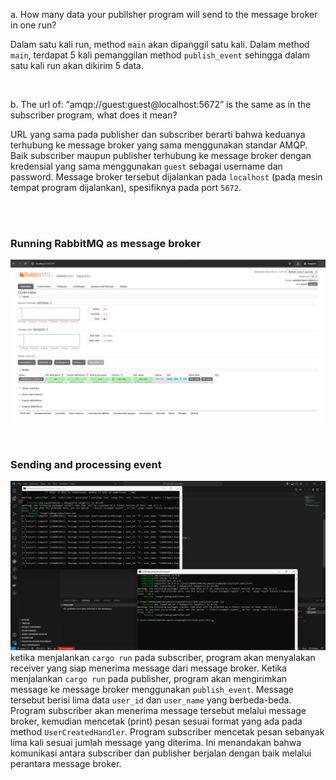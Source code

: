 a. How many data your publlsher program will send to the message broker in one run? <br>

   Dalam satu kali run, method `main` akan dipanggil satu kali. Dalam method `main`, terdapat 5 kali pemanggilan method `publish_event` sehingga dalam satu kali run akan dikirim 5 data.

<br>

b. The url of: “amqp://guest:guest@localhost:5672” is the same as in the subscriber program, what does it mean? <br>
   
   URL yang sama pada publisher dan subscriber berarti bahwa keduanya terhubung ke message broker yang sama menggunakan standar AMQP. Baik subscriber maupun publisher terhubung ke message broker dengan kredensial yang sama menggunakan `guest` sebagai username dan password. Message broker tersebut dijalankan pada `localhost` (pada mesin tempat program dijalankan), spesifiknya pada port `5672`.

<br>
<br>

### Running RabbitMQ as message broker
![First run rabbitmq screen capture](/assets/images/running-rabbit-mq1.png)

<br>

### Sending and processing event
![Sending and processing event](/assets/images/console1.png)
ketika menjalankan `cargo run` pada subscriber, program akan menyalakan receiver yang siap menerima message dari message broker. Ketika menjalankan `cargo run` pada publisher, program akan mengirimkan message ke message broker menggunakan `publish_event`. Message tersebut berisi lima data `user_id` dan `user_name` yang berbeda-beda. Program subscriber akan menerima message tersebut melalui message broker, kemudian mencetak (print) pesan sesuai format yang ada pada method `UserCreatedHandler`. Program subscriber mencetak pesan sebanyak lima kali sesuai jumlah message yang diterima. Ini menandakan bahwa komunikasi antara subscriber dan publisher berjalan dengan baik melalui perantara message broker.

